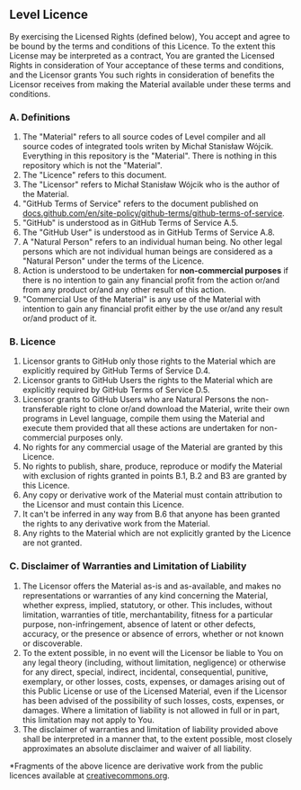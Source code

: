 ## Level Licence

By exercising the Licensed Rights (defined below), You accept and agree to be bound by the terms and conditions of this Licence.
To the extent this License may be interpreted as a contract, 
You are granted the Licensed Rights in consideration 
of Your acceptance of these terms and conditions, 
and the Licensor grants You such rights 
in consideration of benefits the Licensor receives from making 
the Material available under these terms and conditions.

### A. Definitions

<ol>
<li> The "Material" refers to all source codes of Level compiler and all source codes of integrated 
tools writen by Michał Stanisław Wójcik. 
Everything in this repository is the "Material". There is nothing in this repository which is not the 
"Material". 
</li>
<li>The "Licence" refers to this document.</li>
<li>The "Licensor" refers to Michał Stanisław Wójcik who is
the author of the Material.
</li>
<li>"GitHub Terms of Service" refers to the document published on <a href="https://docs.github.com/en/site-policy/github-terms/github-terms-of-service">docs.github.com/en/site-policy/github-terms/github-terms-of-service</a>.</li>
<li>"GitHub" is understood 
as in GitHub Terms of Service A.5.</li>
<li>The "GitHub User" is understood as in GitHub Terms of Service A.8.</li>
<li>A "Natural Person" refers to an individual human being. No other legal persons which are not 
individual human beings are considered as a "Natural Person" under the terms of the Licence.</li>
<li>Action is understood to be undertaken for <b>non-commercial purposes</b> 
if there is no intention to gain any financial profit from the action or/and from any product 
or/and any other result of this action.</li>
<li>"Commercial Use of the Material" is any use of the Material with intention to gain any 
financial profit either by the use or/and any result or/and product of it.</li>
</ol>

### B. Licence
<ol>
<li> Licensor grants to GitHub only 
those rights to the Material which are explicitly required by GitHub Terms of Service D.4.</li>
<li>
Licensor grants to GitHub Users the rights to the Material which are explicitly required by GitHub Terms of Service D.5.
</li>
<li>
Licensor grants to GitHub Users who are Natural Persons the non-transferable right to clone 
or/and download the Material, write their own programs 
in Level language, compile them using the Material and execute them provided 
that all these actions are undertaken for non-commercial purposes only.
</li>
<li>
No rights for any commercial usage of the Material are granted by this Licence.
</li>
<li>
No rights to publish, share, produce, reproduce or modify the Material 
with exclusion of rights granted in points B.1, B.2 and B3 are granted by this Licence. 
</li>
<li>
Any copy or derivative work of the Material must contain attribution to the Licensor and must contain this Licence.
</li>
<li>
It can't be inferred in any way from B.6 that anyone has been granted the rights to any derivative 
work from the Material. 
</li>
<li>
Any rights to the Material which are not explicitly granted by the Licence are not granted.
</li>
</ol>

### C. Disclaimer of Warranties and Limitation of Liability

<ol>
<li>
The Licensor offers the Material as-is and as-available, 
and makes no representations or warranties of any kind concerning the Material, 
whether express, implied, statutory, or other. 
This includes, without limitation, warranties of title, 
merchantability, fitness for a particular purpose, non-infringement, 
absence of latent or other defects, accuracy, or the presence or absence of errors, 
whether or not known or discoverable.
</li>
<li>
To the extent possible, in no event will the Licensor be liable to You on any legal theory (including, without limitation, negligence) or otherwise for any direct, special, indirect, incidental, consequential, punitive, exemplary, or other losses, costs, expenses, or damages arising out of this Public License or use of the Licensed Material, even if the Licensor has been advised of the possibility of such losses, costs, expenses, or damages. Where a limitation of liability is not allowed in full or in part, this limitation may not apply to You.
</li>
<li>
The disclaimer of warranties and limitation of liability provided above shall be interpreted in a manner that, to the extent possible, most closely approximates an absolute disclaimer and waiver of all liability.
</li>
</ol>

*Fragments of the above licence are derivative work from the public licences 
available at [creativecommons.org](https://creativecommons.org/).